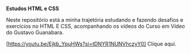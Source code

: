 **Estudos HTML e CSS**

Neste repositório está a minha trajetória estudando e fazendo desafios e exercícios no HTML E CSS, acompanhando os vídeos do Curso em Vídeo do Gustavo Guanabara.

[https://youtu.be/Ejkb_YpuHWs?si=tDNYR1NUNVhczyY0] Clique aqui.